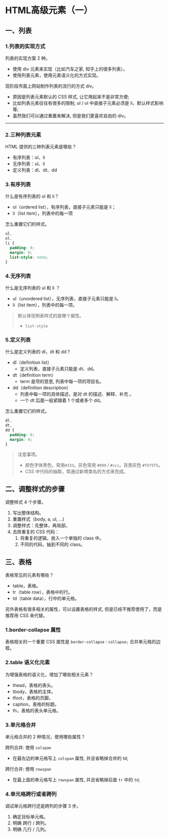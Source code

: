 # HTML高级元素（一）

## 一、列表

### 1.列表的实现方式

列表的实现方案 2 种。

- 使用 div 元素来实现（比如汽车之家, 知乎上的很多列表）。
- 使用列表元素，使用元素语义化的方式实现。

现阶段市面上网站制作列表的流行的方式 div。

- 原因是列表元素默认的 CSS 样式, 让它用起来不是非常方便;
- 比如列表元素往往有很多的限制, ul / ol 中直接子元素必须是 li，默认样式影响等;
- 虽然我们可以通过重置来解决, 但是我们更喜欢自由的 div。

---

### 2.三种列表元素

HTML 提供的三种列表元素是哪些？

- 有序列表：ol、li
- 无序列表：ul、li
- 定义列表：dl、dt、dd

### 3.有序列表

什么是有序列表的 ol 和 li？

- ol（ordered list），有序列表，直接子元素只能是 li；
- li（list item），列表中的每一项

怎么重置它们的样式。

```css
ul,
ol,
li {
  padding: 0;
  margin: 0;
  list-style: none;
}
```

### 4.无序列表

什么是无序列表的 ul 和 li ？

- ul（unordered list），无序列表，直接子元素只能是 li。
- li（list item），列表中的每一项。

> 默认体现例表样式的是哪个属性。
>
> - `list-style`

### 5.定义列表

什么是定义列表的 dl，dt 和 dd？

- dl（definition list）
  - 定义列表，直接子元素只能是 dt、dd。
- dt（definition term）
  - term 是项的意思, 列表中每一项的项目名。
- dd（definition description）
  - 列表中每一项的具体描述，是对 dt 的描述、解释、补充 。
  - 一个 dt 后面一般紧跟着 1 个或者多个 dd。

怎么重置它们的样式。

```css
dl,
dt,
dd {
  padding: 0;
  margin: 0;
}
```

> 注意事项。
>
> - 颜色字体黑色，常用`#333`。灰色常用 `#999` / `#ccc`。背景灰色 `#f5f5f5`。
> - CSS 中代码的抽取，常通过新增类名的方式来完成。

## 二、调整样式的步骤

调整样式 4 个步骤。

1. 写出整体结构。
2. 重置样式（body, a, ul, ...)
3. 调整样式：先整体，再局部。
4. 去除重复的 CSS 代码：
   1. 将重复的逻辑，放入一个单独的 class 中。
   2. 不同的代码，抽到不同的 class。

## 三、表格

表格常见的元素有哪些？

- table，表格。
- tr（table row），表格中的行。
- td（table data），行中的单元格。

另外表格有很多相关的属性，可以设置表格的样式, 但是已经不推荐使用了，而是推荐用 CSS 来代替。

### 1.border-collapse 属性

表格相关的一个重要 CSS 属性是 `border-collapse：collapse;` 合并单元格的边框。

### 2.table 语义化元素

为增强表格的语义化，增加了哪些相关元素？

- thead，表格的表头。
- tbody，表格的主体。
- tfoot，表格的页脚。
- caption，表格的标题。
- th，表格的表头单元格。

### 3.单元格合并

单元格合并的 2 种情况，使用哪些属性？

跨列合并: 使用 `colspan`

- 在最左边的单元格写上 `colspan` 属性, 并且省略掉合并的 td;

跨行合并: 使用 `rowspan`

- 在最上面的单元格写上 `rowspan` 属性, 并且省略掉后面 `tr` 中的 `td`;

### 4.单元格跨行或者跨列

调试单元格跨行还是跨列的步骤 3 步。

1. 确定目标单元格。
2. 明确 跨行 / 跨列。
3. 明确 几行 / 几列。
